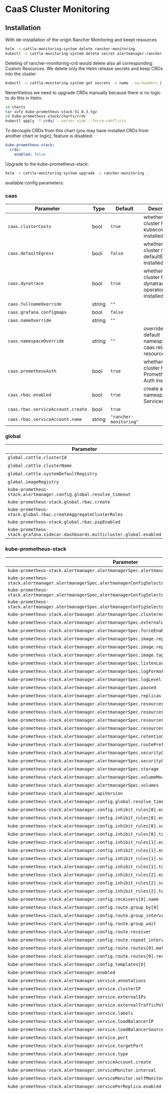 # CaaS Cluster Monitoring

## Installation

With de-installation of the origin Rancher Monitoring and keept resources

```bash
helm -n cattle-monitoring-system delete rancher-monitoring
kubectl -n cattle-monitoring-system delete secret alertmanager-rancher-monitoring-alertmanager
```

Deleting of rancher-monitoring-crd would delete also all corresponding Custom Resources. We delete only the Helm release secrets and keep CRDs into the cluster

```bash
kubectl -n cattle-monitoring-system get secrets -o name --no-headers | grep sh.helm.release.v1.rancher-monitoring-crd | xargs kubectl -n cattle-monitoring-system  delete $1
```

Nevertheless we need to upgrade CRDs manually because there is no logic to do this in Helm:

```bash
cd charts
tar xvfz kube-prometheus-stack-51.0.3.tgz
cd kube-prometheus-stack/charts/crds
kubectl apply -f crds/ --server-side --force-conflicts
```

To decouple CRDs from this chart (you may have installed CRDs from another chart or logic), feature is disabled:

```yaml
kube-prometheus-stack:
  crds:
    enabled: false
```

Upgrade to the kube-prometheus-stack:

```bash
helm -n cattle-monitoring-system upgrade -i rancher-monitoring .
```

available config parameters:

### caas

| Parameter | Type | Default | Description |
|-----------|------|---------|-------------|
| `caas.clusterCosts` | bool | `true` | whether the cluster has kubecost installed |
| `caas.defaultEgress` | bool | `false` | whether the cluster needs defaultEgress  installed |
| `caas.dynatrace` | bool | `true` | whether the cluster has a dynatrace operator installed |
| `caas.fullnameOverride` | string | `""` |  |
| `caas.grafana.configmaps` | bool | `false` |  |
| `caas.nameOverride` | string | `""` |  |
| `caas.namespaceOverride` | string | `""` | overrides the default namespace for caas related resources |
| `caas.prometheusAuth` | bool | `true` | whether the cluster has Prometheus-Auth  installed |
| `caas.rbac.enabled` | bool | `true` | create a namespaces ServiceAccount |
| `caas.rbac.serviceAccount.create` | bool | `true` |  |
| `caas.rbac.serviceAccount.name` | string | `"rancher-monitoring"` |  |

### global

| Parameter | Type | Default | Description |
|-----------|------|---------|-------------|
| `global.cattle.clusterId` | string | `"local"` |  |
| `global.cattle.clusterName` | string | `"local"` |  |
| `global.cattle.systemDefaultRegistry` | string | `"mtr.devops.telekom.de"` |  |
| `global.imageRegistry` | string | `"mtr.devops.telekom.de"` |  |
| `kube-prometheus-stack.alertmanager.config.global.resolve_timeout` | string | `"5m"` |  |
| `kube-prometheus-stack.global.rbac.create` | bool | `true` |  |
| `kube-prometheus-stack.global.rbac.createAggregateClusterRoles` | bool | `false` |  |
| `kube-prometheus-stack.global.rbac.pspEnabled` | bool | `false` |  |
| `kube-prometheus-stack.grafana.sidecar.dashboards.multicluster.global.enabled` | bool | `false` |  |

### kube-prometheus-stack

| Parameter | Type | Default | Description |
|-----------|------|---------|-------------|
| `kube-prometheus-stack.alertmanager.alertmanagerSpec.alertmanagerConfigNamespaceSelector` | object | `{}` |  |
| `kube-prometheus-stack.alertmanager.alertmanagerSpec.alertmanagerConfigSelector.matchExpressions[0].key` | string | `"release"` |  |
| `kube-prometheus-stack.alertmanager.alertmanagerSpec.alertmanagerConfigSelector.matchExpressions[0].operator` | string | `"In"` |  |
| `kube-prometheus-stack.alertmanager.alertmanagerSpec.alertmanagerConfigSelector.matchExpressions[0].values[0]` | string | `"rancher-monitoring"` |  |
| `kube-prometheus-stack.alertmanager.alertmanagerSpec.clusterAdvertiseAddress` | bool | `false` |  |
| `kube-prometheus-stack.alertmanager.alertmanagerSpec.externalUrl` | string | `nil` |  |
| `kube-prometheus-stack.alertmanager.alertmanagerSpec.forceEnableClusterMode` | bool | `false` |  |
| `kube-prometheus-stack.alertmanager.alertmanagerSpec.image.registry` | string | `"mtr.devops.telekom.de"` |  |
| `kube-prometheus-stack.alertmanager.alertmanagerSpec.image.repository` | string | `"kubeprometheusstack/alertmanager"` |  |
| `kube-prometheus-stack.alertmanager.alertmanagerSpec.image.tag` | string | `"v0.27.0"` |  |
| `kube-prometheus-stack.alertmanager.alertmanagerSpec.listenLocal` | bool | `false` |  |
| `kube-prometheus-stack.alertmanager.alertmanagerSpec.logFormat` | string | `"logfmt"` |  |
| `kube-prometheus-stack.alertmanager.alertmanagerSpec.logLevel` | string | `"info"` |  |
| `kube-prometheus-stack.alertmanager.alertmanagerSpec.paused` | bool | `false` |  |
| `kube-prometheus-stack.alertmanager.alertmanagerSpec.replicas` | int | `1` |  |
| `kube-prometheus-stack.alertmanager.alertmanagerSpec.resources.limits.cpu` | string | `"800m"` |  |
| `kube-prometheus-stack.alertmanager.alertmanagerSpec.resources.limits.memory` | string | `"750Mi"` |  |
| `kube-prometheus-stack.alertmanager.alertmanagerSpec.resources.requests.cpu` | string | `"100m"` |  |
| `kube-prometheus-stack.alertmanager.alertmanagerSpec.resources.requests.memory` | string | `"200Mi"` |  |
| `kube-prometheus-stack.alertmanager.alertmanagerSpec.retention` | string | `"120h"` |  |
| `kube-prometheus-stack.alertmanager.alertmanagerSpec.routePrefix` | string | `"/"` |  |
| `kube-prometheus-stack.alertmanager.alertmanagerSpec.securityContext.fsGroup` | int | `2000` |  |
| `kube-prometheus-stack.alertmanager.alertmanagerSpec.securityContext.supplementalGroups[0]` | int | `1000` |  |
| `kube-prometheus-stack.alertmanager.alertmanagerSpec.storage` | object | `{}` |  |
| `kube-prometheus-stack.alertmanager.alertmanagerSpec.volumeMounts` | list | `[]` |  |
| `kube-prometheus-stack.alertmanager.alertmanagerSpec.volumes` | list | `[]` |  |
| `kube-prometheus-stack.alertmanager.apiVersion` | string | `"v2"` |  |
| `kube-prometheus-stack.alertmanager.config.global.resolve_timeout` | string | `"5m"` |  |
| `kube-prometheus-stack.alertmanager.config.inhibit_rules[0].equal[0]` | string | `"namespace"` |  |
| `kube-prometheus-stack.alertmanager.config.inhibit_rules[0].equal[1]` | string | `"alertname"` |  |
| `kube-prometheus-stack.alertmanager.config.inhibit_rules[0].source_matchers[0]` | string | `"severity = critical"` |  |
| `kube-prometheus-stack.alertmanager.config.inhibit_rules[0].target_matchers[0]` | string | `"severity =~ warning|info"` |  |
| `kube-prometheus-stack.alertmanager.config.inhibit_rules[1].equal[0]` | string | `"namespace"` |  |
| `kube-prometheus-stack.alertmanager.config.inhibit_rules[1].equal[1]` | string | `"alertname"` |  |
| `kube-prometheus-stack.alertmanager.config.inhibit_rules[1].source_matchers[0]` | string | `"severity = warning"` |  |
| `kube-prometheus-stack.alertmanager.config.inhibit_rules[1].target_matchers[0]` | string | `"severity = info"` |  |
| `kube-prometheus-stack.alertmanager.config.inhibit_rules[2].equal[0]` | string | `"namespace"` |  |
| `kube-prometheus-stack.alertmanager.config.inhibit_rules[2].source_matchers[0]` | string | `"alertname = InfoInhibitor"` |  |
| `kube-prometheus-stack.alertmanager.config.inhibit_rules[2].target_matchers[0]` | string | `"severity = info"` |  |
| `kube-prometheus-stack.alertmanager.config.receivers[0].name` | string | `"null"` |  |
| `kube-prometheus-stack.alertmanager.config.route.group_by[0]` | string | `"namespace"` |  |
| `kube-prometheus-stack.alertmanager.config.route.group_interval` | string | `"5m"` |  |
| `kube-prometheus-stack.alertmanager.config.route.group_wait` | string | `"30s"` |  |
| `kube-prometheus-stack.alertmanager.config.route.receiver` | string | `"null"` |  |
| `kube-prometheus-stack.alertmanager.config.route.repeat_interval` | string | `"12h"` |  |
| `kube-prometheus-stack.alertmanager.config.route.routes[0].matchers[0]` | string | `"alertname =~ \"InfoInhibitor|Watchdog\""` |  |
| `kube-prometheus-stack.alertmanager.config.route.routes[0].receiver` | string | `"null"` |  |
| `kube-prometheus-stack.alertmanager.config.templates[0]` | string | `"/etc/alertmanager/config/*.tmpl"` |  |
| `kube-prometheus-stack.alertmanager.enabled` | bool | `true` |  |
| `kube-prometheus-stack.alertmanager.service.annotations` | object | `{}` |  |
| `kube-prometheus-stack.alertmanager.service.clusterIP` | string | `""` |  |
| `kube-prometheus-stack.alertmanager.service.externalIPs` | list | `[]` |  |
| `kube-prometheus-stack.alertmanager.service.externalTrafficPolicy` | string | `"Cluster"` |  |
| `kube-prometheus-stack.alertmanager.service.labels` | object | `{}` |  |
| `kube-prometheus-stack.alertmanager.service.loadBalancerIP` | string | `""` |  |
| `kube-prometheus-stack.alertmanager.service.loadBalancerSourceRanges` | list | `[]` |  |
| `kube-prometheus-stack.alertmanager.service.port` | int | `9093` |  |
| `kube-prometheus-stack.alertmanager.service.targetPort` | int | `9093` |  |
| `kube-prometheus-stack.alertmanager.service.type` | string | `"ClusterIP"` |  |
| `kube-prometheus-stack.alertmanager.serviceAccount.create` | bool | `true` |  |
| `kube-prometheus-stack.alertmanager.serviceMonitor.interval` | string | `"30s"` |  |
| `kube-prometheus-stack.alertmanager.serviceMonitor.selfMonitor` | bool | `true` |  |
| `kube-prometheus-stack.alertmanager.servicePerReplica.enabled` | bool | `false` |  |
| `kube-prometheus-stack.alertmanager.templateFiles."rancher_defaults.tmpl"` | string | `"{{- define \"slack.rancher.text\" -}}\n      #magic___^_^___line\n{{ template \"rancher.text_multiple\" . }}\n      #magic___^_^___line\n{{- end -}}\n      #magic___^_^___line\n{{- define \"webex.text_multiple\" -}}\n      #magic___^_^___line\n{{- range .Alerts }}\n      #magic___^_^___line\n{{ template \"webex.text_single\" . }}\n      #magic___^_^___line\n{{- end }}\n      #magic___^_^___line\n{{- if .ExternalURL }}\n      #magic___^_^___line\nAlertManager: <{{ .ExternalURL }}>\n      #magic___^_^___line\n{{- end }}\n      #magic___^_^___line\n{{- end -}}\n      #magic___^_^___line\n{{- define \"webex.text_single\" -}}\n      #magic___^_^___line\n{{- if .Labels.alertname }}\n      #magic___^_^___line\n## [ALERT - {{ .Labels.alertname }}]\n      #magic___^_^___line\n{{- else }}\n      #magic___^_^___line\n## [ALERT]\n      #magic___^_^___line\n{{- end }}\n      #magic___^_^___line\n{{- if .Labels.severity }}\n      #magic___^_^___line\n### Severity: `{{ .Labels.severity }}`\n      #magic___^_^___line\n{{- end }}\n      #magic___^_^___line\n{{- if .Labels.cluster }}\n      #magic___^_^___line\n### Cluster:  {{ .Labels.cluster }}\n      #magic___^_^___line\n{{- end }}\n      #magic___^_^___line\n{{- if .Annotations.summary }}\n      #magic___^_^___line\n### Summary: {{ .Annotations.summary }}\n      #magic___^_^___line\n{{- end }}\n      #magic___^_^___line\n{{- if .Annotations.message }}\n      #magic___^_^___line\nMessage:  {{ .Annotations.message }}\n      #magic___^_^___line\n{{- end }}\n      #magic___^_^___line\n{{- if .Annotations.description }}\n      #magic___^_^___line\nDescription:  {{ .Annotations.description }}\n      #magic___^_^___line\n{{- end }}\n      #magic___^_^___line\n{{- if .Annotations.runbook_url }}\n      #magic___^_^___line\nRunbook URL: <{{ .Annotations.runbook_url }}|:spiral_note_pad:>\n      #magic___^_^___line\n{{- end }}\n      #magic___^_^___line\n{{- with .Labels }}\n      #magic___^_^___line\n{{- with .Remove (stringSlice \"alertname\" \"severity\" \"cluster\") }}\n      #magic___^_^___line\n{{- if gt (len .) 0 }}\n      #magic___^_^___line\nAdditional Labels:\n  {{- range .SortedPairs }}\n  • {{ .Name }}: `{{ .Value }}`\n  {{- end }}\n{{- end }}\n      #magic___^_^___line\n{{- end }}\n      #magic___^_^___line\n{{- end }}\n      #magic___^_^___line\n{{- with .Annotations }}\n      #magic___^_^___line\n{{- with .Remove (stringSlice \"summary\" \"message\" \"description\" \"runbook_url\") }}\n      #magic___^_^___line\n{{- if gt (len .) 0 }}\n      #magic___^_^___line\n## Additional Annotations:*\n  {{- range .SortedPairs }}\n  • {{ .Name }}: `{{ .Value }}`\n  {{- end }}\n{{- end }}\n      #magic___^_^___line\n{{- end }}\n      #magic___^_^___line\n{{- end }}\n      #magic___^_^___line\n      #magic___^_^___line\n{{- end -}}\n      #magic___^_^___line\n{{- define \"rancher.text_multiple\" -}}\n      #magic___^_^___line\n*[GROUP - Details]* \n      #magic___^_^___line\nOne or more alarms in this group have triggered a notification.\n      #magic___^_^___line\n      #magic___^_^___line\n{{- if gt (len .GroupLabels.Values) 0 }}\n      #magic___^_^___line\n*Group Labels:*\n  {{- range .GroupLabels.SortedPairs }}\n  • *{{ .Name }}:* `{{ .Value }}`\n  {{- end }}\n{{- end }}\n      #magic___^_^___line\n{{- if .ExternalURL }}\n      #magic___^_^___line\n*Link to AlertManager:* {{ .ExternalURL }}\n      #magic___^_^___line\n{{- end }}\n      #magic___^_^___line\n      #magic___^_^___line\n{{- range .Alerts }}\n      #magic___^_^___line\n{{ template \"rancher.text_single\" . }}\n      #magic___^_^___line\n{{- end }}\n      #magic___^_^___line\n{{- end -}}\n      #magic___^_^___line\n      #magic___^_^___line\n{{- define \"rancher.text_single\" -}}\n      #magic___^_^___line\n{{- if .Labels.alertname }}\n      #magic___^_^___line\n*[ALERT - {{ .Labels.alertname }}]*\n      #magic___^_^___line\n{{- else }}\n      #magic___^_^___line\n*[ALERT]*\n      #magic___^_^___line\n{{- end }}\n      #magic___^_^___line\n{{- if .Labels.severity }}\n      #magic___^_^___line\n*Severity:* `{{ .Labels.severity }}`\n      #magic___^_^___line\n{{- end }}\n      #magic___^_^___line\n{{- if .Labels.cluster }}\n      #magic___^_^___line\n*Cluster:*  {{ .Labels.cluster }}\n      #magic___^_^___line\n{{- end }}\n      #magic___^_^___line\n{{- if .Annotations.summary }}\n      #magic___^_^___line\n*Summary:* {{ .Annotations.summary }}\n      #magic___^_^___line\n{{- end }}\n      #magic___^_^___line\n{{- if .Annotations.message }}\n      #magic___^_^___line\n*Message:* {{ .Annotations.message }}\n      #magic___^_^___line\n{{- end }}\n      #magic___^_^___line\n{{- if .Annotations.description }}\n      #magic___^_^___line\n*Description:* {{ .Annotations.description }}\n      #magic___^_^___line\n{{- end }}\n      #magic___^_^___line\n{{- if .Annotations.runbook_url }}\n      #magic___^_^___line\n*Runbook URL:* <{{ .Annotations.runbook_url }}|:spiral_note_pad:>\n      #magic___^_^___line\n{{- end }}\n      #magic___^_^___line\n{{- with .Labels }}\n      #magic___^_^___line\n{{- with .Remove (stringSlice \"alertname\" \"severity\" \"cluster\") }}\n      #magic___^_^___line\n{{- if gt (len .) 0 }}\n      #magic___^_^___line\n*Additional Labels:*\n  {{- range .SortedPairs }}\n  • *{{ .Name }}:* `{{ .Value }}`\n  {{- end }}\n{{- end }}\n      #magic___^_^___line\n{{- end }}\n      #magic___^_^___line\n{{- end }}\n      #magic___^_^___line\n{{- with .Annotations }}\n      #magic___^_^___line\n{{- with .Remove (stringSlice \"summary\" \"message\" \"description\" \"runbook_url\") }}\n      #magic___^_^___line\n{{- if gt (len .) 0 }}\n      #magic___^_^___line\n*Additional Annotations:*\n  {{- range .SortedPairs }}\n  • *{{ .Name }}:* `{{ .Value }}`\n  {{- end }}\n{{- end }}\n      #magic___^_^___line\n{{- end }}\n      #magic___^_^___line\n{{- end }}\n      #magic___^_^___line\n{{- end -}}"` |  |
| `kube-prometheus-stack.coreDns.enabled` | bool | `true` |  |
| `kube-prometheus-stack.crds.enabled` | bool | `false` |  |
| `kube-prometheus-stack.defaultRules.appNamespacesTarget` | string | `".*"` |  |
| `kube-prometheus-stack.defaultRules.create` | bool | `true` |  |
| `kube-prometheus-stack.defaultRules.rules.alertmanager` | bool | `true` |  |
| `kube-prometheus-stack.defaultRules.rules.configReloaders` | bool | `true` |  |
| `kube-prometheus-stack.defaultRules.rules.etcd` | bool | `false` |  |
| `kube-prometheus-stack.defaultRules.rules.general` | bool | `true` |  |
| `kube-prometheus-stack.defaultRules.rules.k8s` | bool | `true` |  |
| `kube-prometheus-stack.defaultRules.rules.kubeApiserverAvailability` | bool | `true` |  |
| `kube-prometheus-stack.defaultRules.rules.kubeApiserverBurnrate` | bool | `true` |  |
| `kube-prometheus-stack.defaultRules.rules.kubeApiserverHistogram` | bool | `true` |  |
| `kube-prometheus-stack.defaultRules.rules.kubeApiserverSlos` | bool | `true` |  |
| `kube-prometheus-stack.defaultRules.rules.kubeControllerManager` | bool | `true` |  |
| `kube-prometheus-stack.defaultRules.rules.kubePrometheusGeneral` | bool | `true` |  |
| `kube-prometheus-stack.defaultRules.rules.kubePrometheusNodeRecording` | bool | `true` |  |
| `kube-prometheus-stack.defaultRules.rules.kubeProxy` | bool | `true` |  |
| `kube-prometheus-stack.defaultRules.rules.kubeScheduler` | bool | `true` |  |
| `kube-prometheus-stack.defaultRules.rules.kubeStateMetrics` | bool | `true` |  |
| `kube-prometheus-stack.defaultRules.rules.kubelet` | bool | `true` |  |
| `kube-prometheus-stack.defaultRules.rules.kubernetesApps` | bool | `true` |  |
| `kube-prometheus-stack.defaultRules.rules.kubernetesResources` | bool | `true` |  |
| `kube-prometheus-stack.defaultRules.rules.kubernetesStorage` | bool | `true` |  |
| `kube-prometheus-stack.defaultRules.rules.kubernetesSystem` | bool | `true` |  |
| `kube-prometheus-stack.defaultRules.rules.network` | bool | `true` |  |
| `kube-prometheus-stack.defaultRules.rules.node` | bool | `true` |  |
| `kube-prometheus-stack.defaultRules.rules.nodeExporterAlerting` | bool | `true` |  |
| `kube-prometheus-stack.defaultRules.rules.nodeExporterRecording` | bool | `true` |  |
| `kube-prometheus-stack.defaultRules.rules.prometheus` | bool | `true` |  |
| `kube-prometheus-stack.defaultRules.rules.prometheusOperator` | bool | `true` |  |
| `kube-prometheus-stack.defaultRules.runbookUrl` | string | `"https://runbooks.prometheus-operator.dev/runbooks"` |  |
| `kube-prometheus-stack.fullnameOverride` | string | `"rancher-monitoring"` |  |
| `kube-prometheus-stack.global.rbac.create` | bool | `true` |  |
| `kube-prometheus-stack.global.rbac.createAggregateClusterRoles` | bool | `false` |  |
| `kube-prometheus-stack.global.rbac.pspEnabled` | bool | `false` |  |
| `kube-prometheus-stack.grafana."grafana.ini"."auth.anonymous".enabled` | bool | `true` |  |
| `kube-prometheus-stack.grafana."grafana.ini"."auth.anonymous".org_role` | string | `"Viewer"` |  |
| `kube-prometheus-stack.grafana."grafana.ini"."auth.basic".enabled` | bool | `false` |  |
| `kube-prometheus-stack.grafana."grafana.ini".analytics.check_for_updates` | bool | `false` |  |
| `kube-prometheus-stack.grafana."grafana.ini".auth.disable_login_form` | bool | `false` |  |
| `kube-prometheus-stack.grafana."grafana.ini".log.level` | string | `"info"` |  |
| `kube-prometheus-stack.grafana."grafana.ini".security.allow_embedding` | bool | `true` |  |
| `kube-prometheus-stack.grafana."grafana.ini".users.auto_assign_org_role` | string | `"Viewer"` |  |
| `kube-prometheus-stack.grafana.adminPassword` | string | `"prom-operator"` |  |
| `kube-prometheus-stack.grafana.containerSecurityContext.allowPrivilegeEscalation` | bool | `false` |  |
| `kube-prometheus-stack.grafana.containerSecurityContext.capabilities.drop[0]` | string | `"ALL"` |  |
| `kube-prometheus-stack.grafana.containerSecurityContext.privileged` | bool | `false` |  |
| `kube-prometheus-stack.grafana.containerSecurityContext.readOnlyRootFilesystem` | bool | `true` |  |
| `kube-prometheus-stack.grafana.containerSecurityContext.runAsGroup` | int | `472` |  |
| `kube-prometheus-stack.grafana.containerSecurityContext.runAsUser` | int | `472` |  |
| `kube-prometheus-stack.grafana.createConfigmap` | bool | `true` |  |
| `kube-prometheus-stack.grafana.datasources."datasources.yaml".apiVersion` | int | `1` |  |
| `kube-prometheus-stack.grafana.datasources."datasources.yaml".datasources[0].access` | string | `"proxy"` |  |
| `kube-prometheus-stack.grafana.datasources."datasources.yaml".datasources[0].isDefault` | bool | `true` |  |
| `kube-prometheus-stack.grafana.datasources."datasources.yaml".datasources[0].name` | string | `"Prometheus"` |  |
| `kube-prometheus-stack.grafana.datasources."datasources.yaml".datasources[0].type` | string | `"prometheus"` |  |
| `kube-prometheus-stack.grafana.datasources."datasources.yaml".datasources[0].url` | string | `"http://prometheus-operated:9090"` |  |
| `kube-prometheus-stack.grafana.defaultDashboardsEnabled` | bool | `true` |  |
| `kube-prometheus-stack.grafana.defaultDashboardsTimezone` | string | `"utc"` |  |
| `kube-prometheus-stack.grafana.enabled` | bool | `true` |  |
| `kube-prometheus-stack.grafana.extraContainerVolumes[0].emptyDir` | object | `{}` |  |
| `kube-prometheus-stack.grafana.extraContainerVolumes[0].name` | string | `"nginx-home"` |  |
| `kube-prometheus-stack.grafana.extraContainerVolumes[1].configMap.items[0].key` | string | `"nginx.conf"` |  |
| `kube-prometheus-stack.grafana.extraContainerVolumes[1].configMap.items[0].mode` | int | `438` |  |
| `kube-prometheus-stack.grafana.extraContainerVolumes[1].configMap.items[0].path` | string | `"nginx.conf"` |  |
| `kube-prometheus-stack.grafana.extraContainerVolumes[1].configMap.name` | string | `"nginx-proxy-config-rancher-monitoring-grafana"` |  |
| `kube-prometheus-stack.grafana.extraContainerVolumes[1].name` | string | `"grafana-nginx"` |  |
| `kube-prometheus-stack.grafana.extraContainers` | string | `"- name: grafana-proxy\n  args:\n  - nginx\n  - -g\n  - daemon off;\n  - -c\n  - /nginx/nginx.conf\n  image: mtr.devops.telekom.de/kubeprometheusstack/nginx:1.23.2-alpine\n  ports:\n  - containerPort: 8080\n    name: nginx-http\n    protocol: TCP\n  resources:\n    limits:\n      cpu: 100m\n      memory: 100Mi\n    requests:\n      cpu: 50m\n      memory: 50Mi\n  securityContext:\n    allowPrivilegeEscalation: false\n    capabilities:\n      drop:\n      - ALL\n    privileged: false\n    runAsUser: 101\n    runAsGroup: 101\n    readOnlyRootFilesystem: true\n  volumeMounts:\n  - mountPath: /nginx\n    name: grafana-nginx\n  - mountPath: /var/cache/nginx\n    name: nginx-home\n"` |  |
| `kube-prometheus-stack.grafana.forceDeployDashboards` | bool | `true` |  |
| `kube-prometheus-stack.grafana.forceDeployDatasources` | bool | `true` |  |
| `kube-prometheus-stack.grafana.fullnameOverride` | string | `"rancher-monitoring-grafana"` |  |
| `kube-prometheus-stack.grafana.image.repository` | string | `"kubeprometheusstack/grafana"` |  |
| `kube-prometheus-stack.grafana.image.tag` | string | `"10.1.10"` |  |
| `kube-prometheus-stack.grafana.initChownData.enabled` | bool | `false` |  |
| `kube-prometheus-stack.grafana.nameOverride` | string | `"rancher-monitoring-grafana"` |  |
| `kube-prometheus-stack.grafana.namespaceOverride` | string | `""` |  |
| `kube-prometheus-stack.grafana.rbac.create` | bool | `false` |  |
| `kube-prometheus-stack.grafana.rbac.namespaced` | bool | `true` |  |
| `kube-prometheus-stack.grafana.rbac.pspEnabled` | bool | `false` |  |
| `kube-prometheus-stack.grafana.resources.limits.cpu` | string | `"600m"` |  |
| `kube-prometheus-stack.grafana.resources.limits.memory` | string | `"600Mi"` |  |
| `kube-prometheus-stack.grafana.resources.requests.cpu` | string | `"200m"` |  |
| `kube-prometheus-stack.grafana.resources.requests.memory` | string | `"200Mi"` |  |
| `kube-prometheus-stack.grafana.securityContext.fsGroup` | int | `472` |  |
| `kube-prometheus-stack.grafana.securityContext.runAsGroup` | int | `472` |  |
| `kube-prometheus-stack.grafana.securityContext.runAsUser` | int | `472` |  |
| `kube-prometheus-stack.grafana.securityContext.supplementalGroups[0]` | int | `472` |  |
| `kube-prometheus-stack.grafana.service.port` | int | `80` |  |
| `kube-prometheus-stack.grafana.service.portName` | string | `"nginx-http"` |  |
| `kube-prometheus-stack.grafana.service.targetPort` | int | `8080` |  |
| `kube-prometheus-stack.grafana.serviceAccount.create` | bool | `false` |  |
| `kube-prometheus-stack.grafana.serviceAccount.name` | string | `"rancher-monitoring"` |  |
| `kube-prometheus-stack.grafana.serviceMonitor.enabled` | bool | `true` |  |
| `kube-prometheus-stack.grafana.serviceMonitor.interval` | string | `"30s"` |  |
| `kube-prometheus-stack.grafana.serviceMonitor.path` | string | `"/metrics"` |  |
| `kube-prometheus-stack.grafana.serviceMonitor.scheme` | string | `"http"` |  |
| `kube-prometheus-stack.grafana.serviceMonitor.scrapeTimeout` | string | `"30s"` |  |
| `kube-prometheus-stack.grafana.sidecar.dashboards.annotations` | object | `{}` |  |
| `kube-prometheus-stack.grafana.sidecar.dashboards.enabled` | bool | `true` |  |
| `kube-prometheus-stack.grafana.sidecar.dashboards.label` | string | `"grafana_dashboard"` |  |
| `kube-prometheus-stack.grafana.sidecar.dashboards.labelValue` | string | `"1"` |  |
| `kube-prometheus-stack.grafana.sidecar.dashboards.multicluster.etcd.enabled` | bool | `false` |  |
| `kube-prometheus-stack.grafana.sidecar.dashboards.multicluster.global.enabled` | bool | `false` |  |
| `kube-prometheus-stack.grafana.sidecar.dashboards.provider.allowUiUpdates` | bool | `false` |  |
| `kube-prometheus-stack.grafana.sidecar.dashboards.searchNamespace` | string | `"cattle-monitoring-system"` |  |
| `kube-prometheus-stack.grafana.sidecar.datasources.createPrometheusReplicasDatasources` | bool | `false` |  |
| `kube-prometheus-stack.grafana.sidecar.datasources.defaultDatasourceEnabled` | bool | `false` |  |
| `kube-prometheus-stack.grafana.sidecar.datasources.enabled` | bool | `true` |  |
| `kube-prometheus-stack.grafana.sidecar.datasources.label` | string | `"grafana_datasource"` |  |
| `kube-prometheus-stack.grafana.sidecar.datasources.labelValue` | string | `"1"` |  |
| `kube-prometheus-stack.grafana.sidecar.datasources.searchNamespace` | string | `""` |  |
| `kube-prometheus-stack.grafana.sidecar.image.repository` | string | `"kubeprometheusstack/k8s-sidecar"` |  |
| `kube-prometheus-stack.grafana.sidecar.image.tag` | string | `"1.24.6"` |  |
| `kube-prometheus-stack.grafana.sidecar.plugins.searchNamespace` | string | `""` |  |
| `kube-prometheus-stack.grafana.sidecar.resources.limits.cpu` | string | `"100m"` |  |
| `kube-prometheus-stack.grafana.sidecar.resources.limits.memory` | string | `"100Mi"` |  |
| `kube-prometheus-stack.grafana.sidecar.resources.requests.cpu` | string | `"50m"` |  |
| `kube-prometheus-stack.grafana.sidecar.resources.requests.memory` | string | `"50Mi"` |  |
| `kube-prometheus-stack.grafana.sidecar.securityContext.allowPrivilegeEscalation` | bool | `false` |  |
| `kube-prometheus-stack.grafana.sidecar.securityContext.capabilities.drop[0]` | string | `"ALL"` |  |
| `kube-prometheus-stack.grafana.sidecar.securityContext.privileged` | bool | `false` |  |
| `kube-prometheus-stack.grafana.sidecar.securityContext.readOnlyRootFilesystem` | bool | `true` |  |
| `kube-prometheus-stack.grafana.sidecar.securityContext.runAsGroup` | int | `472` |  |
| `kube-prometheus-stack.grafana.sidecar.securityContext.runAsUser` | int | `472` |  |
| `kube-prometheus-stack.grafana.testFramework.enabled` | bool | `false` |  |
| `kube-prometheus-stack.kube-state-metrics.honorLabels` | bool | `true` |  |
| `kube-prometheus-stack.kube-state-metrics.image.registry` | string | `"mtr.devops.telekom.de"` |  |
| `kube-prometheus-stack.kube-state-metrics.image.repository` | string | `"kubeprometheusstack/kube-state-metrics"` |  |
| `kube-prometheus-stack.kube-state-metrics.image.tag` | string | `"v2.10.0"` |  |
| `kube-prometheus-stack.kube-state-metrics.prometheus.monitor.enabled` | bool | `true` |  |
| `kube-prometheus-stack.kube-state-metrics.prometheus.monitor.honorLabels` | bool | `true` |  |
| `kube-prometheus-stack.kube-state-metrics.rbac.create` | bool | `true` |  |
| `kube-prometheus-stack.kube-state-metrics.releaseLabel` | bool | `true` |  |
| `kube-prometheus-stack.kube-state-metrics.selfMonitor.enabled` | bool | `true` |  |
| `kube-prometheus-stack.kubeApiServer.enabled` | bool | `true` |  |
| `kube-prometheus-stack.kubeControllerManager.enabled` | bool | `false` |  |
| `kube-prometheus-stack.kubeDns.enabled` | bool | `false` |  |
| `kube-prometheus-stack.kubeEtcd.enabled` | bool | `false` |  |
| `kube-prometheus-stack.kubeProxy.enabled` | bool | `false` |  |
| `kube-prometheus-stack.kubeScheduler.enabled` | bool | `false` |  |
| `kube-prometheus-stack.kubeStateMetrics.enabled` | bool | `true` |  |
| `kube-prometheus-stack.kubelet.enabled` | bool | `true` |  |
| `kube-prometheus-stack.nameOverride` | string | `"rancher-monitoring"` |  |
| `kube-prometheus-stack.nodeExporter.enabled` | bool | `true` |  |
| `kube-prometheus-stack.nodeExporter.operatingSystems.darwin.enabled` | bool | `false` |  |
| `kube-prometheus-stack.prometheus-node-exporter.image.pullPolicy` | string | `"Always"` |  |
| `kube-prometheus-stack.prometheus-node-exporter.image.registry` | string | `"mtr.devops.telekom.de"` |  |
| `kube-prometheus-stack.prometheus-node-exporter.image.repository` | string | `"kubeprometheusstack/node-exporter"` |  |
| `kube-prometheus-stack.prometheus-node-exporter.prometheus.monitor.enabled` | bool | `true` |  |
| `kube-prometheus-stack.prometheus-node-exporter.rbac.pspEnabled` | bool | `false` |  |
| `kube-prometheus-stack.prometheus-node-exporter.releaseLabel` | bool | `true` |  |
| `kube-prometheus-stack.prometheus-node-exporter.service.port` | int | `9796` |  |
| `kube-prometheus-stack.prometheus-node-exporter.service.targetPort` | int | `9796` |  |
| `kube-prometheus-stack.prometheus.additionalRulesForClusterRole[0].apiGroups[0]` | string | `""` |  |
| `kube-prometheus-stack.prometheus.additionalRulesForClusterRole[0].resources[0]` | string | `"configmaps"` |  |
| `kube-prometheus-stack.prometheus.additionalRulesForClusterRole[0].resources[1]` | string | `"namespaces"` |  |
| `kube-prometheus-stack.prometheus.additionalRulesForClusterRole[0].resources[2]` | string | `"nodes"` |  |
| `kube-prometheus-stack.prometheus.additionalRulesForClusterRole[0].resources[3]` | string | `"nodes/metrics"` |  |
| `kube-prometheus-stack.prometheus.additionalRulesForClusterRole[0].resources[4]` | string | `"services"` |  |
| `kube-prometheus-stack.prometheus.additionalRulesForClusterRole[0].resources[5]` | string | `"endpoints"` |  |
| `kube-prometheus-stack.prometheus.additionalRulesForClusterRole[0].resources[6]` | string | `"pods"` |  |
| `kube-prometheus-stack.prometheus.additionalRulesForClusterRole[0].resources[7]` | string | `"secrets"` |  |
| `kube-prometheus-stack.prometheus.additionalRulesForClusterRole[0].verbs[0]` | string | `"get"` |  |
| `kube-prometheus-stack.prometheus.additionalRulesForClusterRole[0].verbs[1]` | string | `"list"` |  |
| `kube-prometheus-stack.prometheus.additionalRulesForClusterRole[0].verbs[2]` | string | `"watch"` |  |
| `kube-prometheus-stack.prometheus.additionalRulesForClusterRole[1].apiGroups[0]` | string | `"networking.k8s.io"` |  |
| `kube-prometheus-stack.prometheus.additionalRulesForClusterRole[1].resources[0]` | string | `"ingresses"` |  |
| `kube-prometheus-stack.prometheus.additionalRulesForClusterRole[1].verbs[0]` | string | `"get"` |  |
| `kube-prometheus-stack.prometheus.additionalRulesForClusterRole[1].verbs[1]` | string | `"list"` |  |
| `kube-prometheus-stack.prometheus.additionalRulesForClusterRole[1].verbs[2]` | string | `"watch"` |  |
| `kube-prometheus-stack.prometheus.additionalRulesForClusterRole[2].nonResourceURLs[0]` | string | `"/metrics"` |  |
| `kube-prometheus-stack.prometheus.additionalRulesForClusterRole[2].nonResourceURLs[1]` | string | `"/metrics/cadvisor"` |  |
| `kube-prometheus-stack.prometheus.additionalRulesForClusterRole[2].verbs[0]` | string | `"get"` |  |
| `kube-prometheus-stack.prometheus.additionalRulesForClusterRole[3].apiGroups[0]` | string | `"authentication.k8s.io"` |  |
| `kube-prometheus-stack.prometheus.additionalRulesForClusterRole[3].resources[0]` | string | `"tokenreviews"` |  |
| `kube-prometheus-stack.prometheus.additionalRulesForClusterRole[3].verbs[0]` | string | `"get"` |  |
| `kube-prometheus-stack.prometheus.additionalRulesForClusterRole[3].verbs[1]` | string | `"list"` |  |
| `kube-prometheus-stack.prometheus.additionalRulesForClusterRole[3].verbs[2]` | string | `"create"` |  |
| `kube-prometheus-stack.prometheus.additionalRulesForClusterRole[3].verbs[3]` | string | `"update"` |  |
| `kube-prometheus-stack.prometheus.additionalRulesForClusterRole[3].verbs[4]` | string | `"delete"` |  |
| `kube-prometheus-stack.prometheus.additionalRulesForClusterRole[3].verbs[5]` | string | `"watch"` |  |
| `kube-prometheus-stack.prometheus.additionalRulesForClusterRole[4].apiGroups[0]` | string | `"authorization.k8s.io"` |  |
| `kube-prometheus-stack.prometheus.additionalRulesForClusterRole[4].resources[0]` | string | `"subjectaccessreviews"` |  |
| `kube-prometheus-stack.prometheus.additionalRulesForClusterRole[4].verbs[0]` | string | `"get"` |  |
| `kube-prometheus-stack.prometheus.additionalRulesForClusterRole[4].verbs[1]` | string | `"list"` |  |
| `kube-prometheus-stack.prometheus.additionalRulesForClusterRole[4].verbs[2]` | string | `"create"` |  |
| `kube-prometheus-stack.prometheus.additionalRulesForClusterRole[4].verbs[3]` | string | `"update"` |  |
| `kube-prometheus-stack.prometheus.additionalRulesForClusterRole[4].verbs[4]` | string | `"delete"` |  |
| `kube-prometheus-stack.prometheus.additionalRulesForClusterRole[4].verbs[5]` | string | `"watch"` |  |
| `kube-prometheus-stack.prometheus.enabled` | bool | `true` |  |
| `kube-prometheus-stack.prometheus.ingress.annotations` | object | `{}` |  |
| `kube-prometheus-stack.prometheus.ingress.enabled` | bool | `false` |  |
| `kube-prometheus-stack.prometheus.ingress.hosts` | list | `[]` |  |
| `kube-prometheus-stack.prometheus.ingress.labels` | object | `{}` |  |
| `kube-prometheus-stack.prometheus.ingress.paths` | list | `[]` |  |
| `kube-prometheus-stack.prometheus.ingress.tls` | list | `[]` |  |
| `kube-prometheus-stack.prometheus.ingressPerReplica.enabled` | bool | `false` |  |
| `kube-prometheus-stack.prometheus.prometheusSpec.additionalScrapeConfigs` | list | `[]` |  |
| `kube-prometheus-stack.prometheus.prometheusSpec.containers[0].args[0]` | string | `"--proxy-url=http://127.0.0.1:9090"` |  |
| `kube-prometheus-stack.prometheus.prometheusSpec.containers[0].args[1]` | string | `"--listen-address=$(POD_IP):9091"` |  |
| `kube-prometheus-stack.prometheus.prometheusSpec.containers[0].args[2]` | string | `"--filter-reader-labels=prometheus"` |  |
| `kube-prometheus-stack.prometheus.prometheusSpec.containers[0].args[3]` | string | `"--filter-reader-labels=prometheus_replica"` |  |
| `kube-prometheus-stack.prometheus.prometheusSpec.containers[0].args[4]` | string | `"--log.debug=true"` |  |
| `kube-prometheus-stack.prometheus.prometheusSpec.containers[0].command[0]` | string | `"prometheus-auth"` |  |
| `kube-prometheus-stack.prometheus.prometheusSpec.containers[0].env[0].name` | string | `"POD_IP"` |  |
| `kube-prometheus-stack.prometheus.prometheusSpec.containers[0].env[0].valueFrom.fieldRef.fieldPath` | string | `"status.podIP"` |  |
| `kube-prometheus-stack.prometheus.prometheusSpec.containers[0].image` | string | `"mtr.devops.telekom.de/caas/prometheus-auth:0.5.2"` |  |
| `kube-prometheus-stack.prometheus.prometheusSpec.containers[0].name` | string | `"prometheus-agent"` |  |
| `kube-prometheus-stack.prometheus.prometheusSpec.containers[0].ports[0].containerPort` | int | `9091` |  |
| `kube-prometheus-stack.prometheus.prometheusSpec.containers[0].ports[0].name` | string | `"http-auth"` |  |
| `kube-prometheus-stack.prometheus.prometheusSpec.containers[0].ports[0].protocol` | string | `"TCP"` |  |
| `kube-prometheus-stack.prometheus.prometheusSpec.containers[0].resources.limits.cpu` | string | `"500m"` |  |
| `kube-prometheus-stack.prometheus.prometheusSpec.containers[0].resources.limits.memory` | string | `"500Mi"` |  |
| `kube-prometheus-stack.prometheus.prometheusSpec.containers[0].resources.requests.cpu` | string | `"100m"` |  |
| `kube-prometheus-stack.prometheus.prometheusSpec.containers[0].resources.requests.memory` | string | `"500Mi"` |  |
| `kube-prometheus-stack.prometheus.prometheusSpec.disableCompaction` | bool | `false` |  |
| `kube-prometheus-stack.prometheus.prometheusSpec.enableAdminAPI` | bool | `false` |  |
| `kube-prometheus-stack.prometheus.prometheusSpec.enableRemoteWriteReceiver` | bool | `false` |  |
| `kube-prometheus-stack.prometheus.prometheusSpec.enforcedLabelLimit` | bool | `false` |  |
| `kube-prometheus-stack.prometheus.prometheusSpec.enforcedLabelNameLengthLimit` | bool | `false` |  |
| `kube-prometheus-stack.prometheus.prometheusSpec.enforcedLabelValueLengthLimit` | bool | `false` |  |
| `kube-prometheus-stack.prometheus.prometheusSpec.enforcedNamespaceLabel` | string | `""` |  |
| `kube-prometheus-stack.prometheus.prometheusSpec.enforcedSampleLimit` | bool | `false` |  |
| `kube-prometheus-stack.prometheus.prometheusSpec.enforcedTargetLimit` | bool | `false` |  |
| `kube-prometheus-stack.prometheus.prometheusSpec.evaluationInterval` | string | `"30s"` |  |
| `kube-prometheus-stack.prometheus.prometheusSpec.excludedFromEnforcement` | list | `[]` |  |
| `kube-prometheus-stack.prometheus.prometheusSpec.externalLabels` | object | `{}` |  |
| `kube-prometheus-stack.prometheus.prometheusSpec.externalUrl` | string | `""` |  |
| `kube-prometheus-stack.prometheus.prometheusSpec.ignoreNamespaceSelectors` | bool | `false` |  |
| `kube-prometheus-stack.prometheus.prometheusSpec.image.registry` | string | `"mtr.devops.telekom.de"` |  |
| `kube-prometheus-stack.prometheus.prometheusSpec.image.repository` | string | `"kubeprometheusstack/prometheus"` |  |
| `kube-prometheus-stack.prometheus.prometheusSpec.image.tag` | string | `"v2.51.2"` |  |
| `kube-prometheus-stack.prometheus.prometheusSpec.listenLocal` | bool | `false` |  |
| `kube-prometheus-stack.prometheus.prometheusSpec.logFormat` | string | `"logfmt"` |  |
| `kube-prometheus-stack.prometheus.prometheusSpec.logLevel` | string | `"info"` |  |
| `kube-prometheus-stack.prometheus.prometheusSpec.overrideHonorLabels` | bool | `false` |  |
| `kube-prometheus-stack.prometheus.prometheusSpec.overrideHonorTimestamps` | bool | `false` |  |
| `kube-prometheus-stack.prometheus.prometheusSpec.paused` | bool | `false` |  |
| `kube-prometheus-stack.prometheus.prometheusSpec.podAntiAffinityTopologyKey` | string | `"kubernetes.io/hostname"` |  |
| `kube-prometheus-stack.prometheus.prometheusSpec.podMonitorNamespaceSelector` | object | `{}` |  |
| `kube-prometheus-stack.prometheus.prometheusSpec.podMonitorSelector.matchExpressions[0].key` | string | `"release"` |  |
| `kube-prometheus-stack.prometheus.prometheusSpec.podMonitorSelector.matchExpressions[0].operator` | string | `"In"` |  |
| `kube-prometheus-stack.prometheus.prometheusSpec.podMonitorSelector.matchExpressions[0].values[0]` | string | `"rancher-monitoring"` |  |
| `kube-prometheus-stack.prometheus.prometheusSpec.portName` | string | `"http-web"` |  |
| `kube-prometheus-stack.prometheus.prometheusSpec.prometheusExternalLabelName` | string | `""` |  |
| `kube-prometheus-stack.prometheus.prometheusSpec.prometheusExternalLabelNameClear` | bool | `false` |  |
| `kube-prometheus-stack.prometheus.prometheusSpec.prometheusRulesExcludedFromEnforce` | list | `[]` |  |
| `kube-prometheus-stack.prometheus.prometheusSpec.query` | object | `{}` |  |
| `kube-prometheus-stack.prometheus.prometheusSpec.queryLogFile` | bool | `false` |  |
| `kube-prometheus-stack.prometheus.prometheusSpec.remoteRead` | list | `[]` |  |
| `kube-prometheus-stack.prometheus.prometheusSpec.remoteWrite` | list | `[]` |  |
| `kube-prometheus-stack.prometheus.prometheusSpec.remoteWriteDashboards` | bool | `false` |  |
| `kube-prometheus-stack.prometheus.prometheusSpec.replicaExternalLabelName` | string | `""` |  |
| `kube-prometheus-stack.prometheus.prometheusSpec.replicaExternalLabelNameClear` | bool | `false` |  |
| `kube-prometheus-stack.prometheus.prometheusSpec.replicas` | int | `1` |  |
| `kube-prometheus-stack.prometheus.prometheusSpec.resources.limits.cpu` | string | `"2000m"` |  |
| `kube-prometheus-stack.prometheus.prometheusSpec.resources.limits.memory` | string | `"4000Mi"` |  |
| `kube-prometheus-stack.prometheus.prometheusSpec.resources.requests.cpu` | string | `"400m"` |  |
| `kube-prometheus-stack.prometheus.prometheusSpec.resources.requests.memory` | string | `"400Mi"` |  |
| `kube-prometheus-stack.prometheus.prometheusSpec.retention` | string | `"10d"` |  |
| `kube-prometheus-stack.prometheus.prometheusSpec.routePrefix` | string | `"/"` |  |
| `kube-prometheus-stack.prometheus.prometheusSpec.ruleNamespaceSelector` | object | `{}` |  |
| `kube-prometheus-stack.prometheus.prometheusSpec.ruleSelector.matchExpressions[0].key` | string | `"release"` |  |
| `kube-prometheus-stack.prometheus.prometheusSpec.ruleSelector.matchExpressions[0].operator` | string | `"In"` |  |
| `kube-prometheus-stack.prometheus.prometheusSpec.ruleSelector.matchExpressions[0].values[0]` | string | `"rancher-monitoring"` |  |
| `kube-prometheus-stack.prometheus.prometheusSpec.scrapeInterval` | string | `"30s"` |  |
| `kube-prometheus-stack.prometheus.prometheusSpec.scrapeTimeout` | string | `"10s"` |  |
| `kube-prometheus-stack.prometheus.prometheusSpec.securityContext.fsGroup` | int | `2000` |  |
| `kube-prometheus-stack.prometheus.prometheusSpec.securityContext.supplementalGroups[0]` | int | `1000` |  |
| `kube-prometheus-stack.prometheus.prometheusSpec.serviceMonitorNamespaceSelector` | object | `{}` |  |
| `kube-prometheus-stack.prometheus.prometheusSpec.serviceMonitorSelector.matchExpressions[0].key` | string | `"release"` |  |
| `kube-prometheus-stack.prometheus.prometheusSpec.serviceMonitorSelector.matchExpressions[0].operator` | string | `"In"` |  |
| `kube-prometheus-stack.prometheus.prometheusSpec.serviceMonitorSelector.matchExpressions[0].values[0]` | string | `"rancher-monitoring"` |  |
| `kube-prometheus-stack.prometheus.prometheusSpec.shards` | int | `1` |  |
| `kube-prometheus-stack.prometheus.prometheusSpec.storageSpec` | object | `{}` |  |
| `kube-prometheus-stack.prometheus.prometheusSpec.tsdb.outOfOrderTimeWindow` | string | `"0s"` |  |
| `kube-prometheus-stack.prometheus.prometheusSpec.volumeMounts` | list | `[]` |  |
| `kube-prometheus-stack.prometheus.prometheusSpec.volumes` | list | `[]` |  |
| `kube-prometheus-stack.prometheus.prometheusSpec.walCompression` | bool | `true` |  |
| `kube-prometheus-stack.prometheus.service.additionalPorts[0].name` | string | `"http-auth"` |  |
| `kube-prometheus-stack.prometheus.service.additionalPorts[0].port` | int | `9091` |  |
| `kube-prometheus-stack.prometheus.service.additionalPorts[0].protocol` | string | `"TCP"` |  |
| `kube-prometheus-stack.prometheus.service.additionalPorts[0].targetPort` | string | `"http-auth"` |  |
| `kube-prometheus-stack.prometheus.service.annotations` | object | `{}` |  |
| `kube-prometheus-stack.prometheus.service.clusterIP` | string | `""` |  |
| `kube-prometheus-stack.prometheus.service.externalIPs` | list | `[]` |  |
| `kube-prometheus-stack.prometheus.service.externalTrafficPolicy` | string | `"Cluster"` |  |
| `kube-prometheus-stack.prometheus.service.labels` | object | `{}` |  |
| `kube-prometheus-stack.prometheus.service.port` | int | `9090` |  |
| `kube-prometheus-stack.prometheus.service.publishNotReadyAddresses` | bool | `false` |  |
| `kube-prometheus-stack.prometheus.service.targetPort` | int | `9090` |  |
| `kube-prometheus-stack.prometheus.service.type` | string | `"ClusterIP"` |  |
| `kube-prometheus-stack.prometheus.serviceAccount.create` | bool | `true` |  |
| `kube-prometheus-stack.prometheus.serviceAccount.name` | string | `"rancher-monitoring"` |  |
| `kube-prometheus-stack.prometheus.serviceMonitor.bearerTokenFile` | string | `nil` |  |
| `kube-prometheus-stack.prometheus.serviceMonitor.interval` | string | `"30s"` |  |
| `kube-prometheus-stack.prometheus.serviceMonitor.metricRelabelings` | list | `[]` |  |
| `kube-prometheus-stack.prometheus.serviceMonitor.relabelings` | list | `[]` |  |
| `kube-prometheus-stack.prometheus.serviceMonitor.scheme` | string | `""` |  |
| `kube-prometheus-stack.prometheus.serviceMonitor.selfMonitor` | bool | `true` |  |
| `kube-prometheus-stack.prometheus.serviceMonitor.tlsConfig` | object | `{}` |  |
| `kube-prometheus-stack.prometheus.servicePerReplica.enabled` | bool | `false` |  |
| `kube-prometheus-stack.prometheusOperator.admissionWebhooks.patch.image.pullPolicy` | string | `"Always"` |  |
| `kube-prometheus-stack.prometheusOperator.admissionWebhooks.patch.image.registry` | string | `"mtr.devops.telekom.de"` |  |
| `kube-prometheus-stack.prometheusOperator.admissionWebhooks.patch.image.repository` | string | `"kubeprometheusstack/kube-webhook-certgen"` |  |
| `kube-prometheus-stack.prometheusOperator.admissionWebhooks.patch.image.tag` | string | `"v20221220-controller-v1.5.1-58-g787ea74b6"` |  |
| `kube-prometheus-stack.prometheusOperator.admissionWebhooks.patch.resources.limits.cpu` | string | `"300m"` |  |
| `kube-prometheus-stack.prometheusOperator.admissionWebhooks.patch.resources.limits.memory` | string | `"400Mi"` |  |
| `kube-prometheus-stack.prometheusOperator.admissionWebhooks.patch.resources.requests.cpu` | string | `"100m"` |  |
| `kube-prometheus-stack.prometheusOperator.admissionWebhooks.patch.resources.requests.memory` | string | `"100Mi"` |  |
| `kube-prometheus-stack.prometheusOperator.admissionWebhooks.patch.securityContext.runAsGroup` | int | `2000` |  |
| `kube-prometheus-stack.prometheusOperator.admissionWebhooks.patch.securityContext.runAsNonRoot` | bool | `true` |  |
| `kube-prometheus-stack.prometheusOperator.admissionWebhooks.patch.securityContext.runAsUser` | int | `2000` |  |
| `kube-prometheus-stack.prometheusOperator.admissionWebhooks.patch.securityContext.seccompProfile.type` | string | `"RuntimeDefault"` |  |
| `kube-prometheus-stack.prometheusOperator.image.pullPolicy` | string | `"Always"` |  |
| `kube-prometheus-stack.prometheusOperator.image.registry` | string | `"mtr.devops.telekom.de"` |  |
| `kube-prometheus-stack.prometheusOperator.image.repository` | string | `"kubeprometheusstack/prometheus-operator"` |  |
| `kube-prometheus-stack.prometheusOperator.image.tag` | string | `"v0.68.0"` |  |
| `kube-prometheus-stack.prometheusOperator.prometheusConfigReloader.image.registry` | string | `"mtr.devops.telekom.de"` |  |
| `kube-prometheus-stack.prometheusOperator.prometheusConfigReloader.image.repository` | string | `"kubeprometheusstack/prometheus-config-reloader"` |  |
| `kube-prometheus-stack.thanosRuler.enabled` | bool | `false` |  |

### rkeControllerManager

| Parameter | Type | Default | Description |
|-----------|------|---------|-------------|
| `rkeControllerManager.clients.https.enabled` | bool | `true` |  |
| `rkeControllerManager.clients.https.insecureSkipVerify` | bool | `true` |  |
| `rkeControllerManager.clients.https.useServiceAccountCredentials` | bool | `true` |  |
| `rkeControllerManager.clients.nodeSelector."node-role.kubernetes.io/controlplane"` | string | `"true"` |  |
| `rkeControllerManager.clients.port` | int | `10011` |  |
| `rkeControllerManager.clients.tolerations[0].effect` | string | `"NoExecute"` |  |
| `rkeControllerManager.clients.tolerations[0].operator` | string | `"Exists"` |  |
| `rkeControllerManager.clients.tolerations[1].effect` | string | `"NoSchedule"` |  |
| `rkeControllerManager.clients.tolerations[1].operator` | string | `"Exists"` |  |
| `rkeControllerManager.clients.useLocalhost` | bool | `true` |  |
| `rkeControllerManager.component` | string | `"kube-controller-manager"` |  |
| `rkeControllerManager.enabled` | bool | `false` |  |
| `rkeControllerManager.kubeVersionOverrides[0].constraint` | string | `"< 1.22"` |  |
| `rkeControllerManager.kubeVersionOverrides[0].values.clients.https.enabled` | bool | `false` |  |
| `rkeControllerManager.kubeVersionOverrides[0].values.clients.https.insecureSkipVerify` | bool | `false` |  |
| `rkeControllerManager.kubeVersionOverrides[0].values.clients.https.useServiceAccountCredentials` | bool | `false` |  |
| `rkeControllerManager.kubeVersionOverrides[0].values.metricsPort` | int | `10252` |  |
| `rkeControllerManager.metricsPort` | int | `10257` |  |

### rkeEtcd

| Parameter | Type | Default | Description |
|-----------|------|---------|-------------|
| `rkeEtcd.clients.https.caCertFile` | string | `"kube-ca.pem"` |  |
| `rkeEtcd.clients.https.certDir` | string | `"/etc/kubernetes/ssl"` |  |
| `rkeEtcd.clients.https.certFile` | string | `"kube-etcd-*.pem"` |  |
| `rkeEtcd.clients.https.enabled` | bool | `true` |  |
| `rkeEtcd.clients.https.keyFile` | string | `"kube-etcd-*-key.pem"` |  |
| `rkeEtcd.clients.https.seLinuxOptions.type` | string | `"rke_kubereader_t"` |  |
| `rkeEtcd.clients.nodeSelector."node-role.kubernetes.io/etcd"` | string | `"true"` |  |
| `rkeEtcd.clients.port` | int | `10014` |  |
| `rkeEtcd.clients.tolerations[0].effect` | string | `"NoExecute"` |  |
| `rkeEtcd.clients.tolerations[0].operator` | string | `"Exists"` |  |
| `rkeEtcd.clients.tolerations[1].effect` | string | `"NoSchedule"` |  |
| `rkeEtcd.clients.tolerations[1].operator` | string | `"Exists"` |  |
| `rkeEtcd.component` | string | `"kube-etcd"` |  |
| `rkeEtcd.enabled` | bool | `false` |  |
| `rkeEtcd.metricsPort` | int | `2379` |  |

### rkeIngressNginx

| Parameter | Type | Default | Description |
|-----------|------|---------|-------------|
| `rkeIngressNginx.clients.nodeSelector."node-role.kubernetes.io/worker"` | string | `"true"` |  |
| `rkeIngressNginx.clients.port` | int | `10015` |  |
| `rkeIngressNginx.clients.tolerations[0].effect` | string | `"NoExecute"` |  |
| `rkeIngressNginx.clients.tolerations[0].operator` | string | `"Exists"` |  |
| `rkeIngressNginx.clients.tolerations[1].effect` | string | `"NoSchedule"` |  |
| `rkeIngressNginx.clients.tolerations[1].operator` | string | `"Exists"` |  |
| `rkeIngressNginx.clients.useLocalhost` | bool | `true` |  |
| `rkeIngressNginx.component` | string | `"ingress-nginx"` |  |
| `rkeIngressNginx.enabled` | bool | `false` |  |
| `rkeIngressNginx.metricsPort` | int | `10254` |  |

### rkeProxy

| Parameter | Type | Default | Description |
|-----------|------|---------|-------------|
| `rkeProxy.clients.port` | int | `10013` |  |
| `rkeProxy.clients.tolerations[0].effect` | string | `"NoExecute"` |  |
| `rkeProxy.clients.tolerations[0].operator` | string | `"Exists"` |  |
| `rkeProxy.clients.tolerations[1].effect` | string | `"NoSchedule"` |  |
| `rkeProxy.clients.tolerations[1].operator` | string | `"Exists"` |  |
| `rkeProxy.clients.useLocalhost` | bool | `true` |  |
| `rkeProxy.component` | string | `"kube-proxy"` |  |
| `rkeProxy.enabled` | bool | `false` |  |
| `rkeProxy.metricsPort` | int | `10249` |  |

### rkeScheduler

| Parameter | Type | Default | Description |
|-----------|------|---------|-------------|
| `rkeScheduler.clients.https.enabled` | bool | `true` |  |
| `rkeScheduler.clients.https.insecureSkipVerify` | bool | `true` |  |
| `rkeScheduler.clients.https.useServiceAccountCredentials` | bool | `true` |  |
| `rkeScheduler.clients.nodeSelector."node-role.kubernetes.io/controlplane"` | string | `"true"` |  |
| `rkeScheduler.clients.port` | int | `10012` |  |
| `rkeScheduler.clients.tolerations[0].effect` | string | `"NoExecute"` |  |
| `rkeScheduler.clients.tolerations[0].operator` | string | `"Exists"` |  |
| `rkeScheduler.clients.tolerations[1].effect` | string | `"NoSchedule"` |  |
| `rkeScheduler.clients.tolerations[1].operator` | string | `"Exists"` |  |
| `rkeScheduler.clients.useLocalhost` | bool | `true` |  |
| `rkeScheduler.component` | string | `"kube-scheduler"` |  |
| `rkeScheduler.enabled` | bool | `false` |  |
| `rkeScheduler.kubeVersionOverrides[0].constraint` | string | `"< 1.23"` |  |
| `rkeScheduler.kubeVersionOverrides[0].values.clients.https.enabled` | bool | `false` |  |
| `rkeScheduler.kubeVersionOverrides[0].values.clients.https.insecureSkipVerify` | bool | `false` |  |
| `rkeScheduler.kubeVersionOverrides[0].values.clients.https.useServiceAccountCredentials` | bool | `false` |  |
| `rkeScheduler.kubeVersionOverrides[0].values.metricsPort` | int | `10251` |  |
| `rkeScheduler.metricsPort` | int | `10259` |  |

Autogenerated from chart metadata using [helm-docs v1.11.3](https://github.com/norwoodj/helm-docs/releases/v1.11.3)
